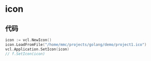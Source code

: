 # icon

## 代码

```go
icon := vcl.NewIcon()
icon.LoadFromFile("/home/mmc/projects/golang/demo/project1.ico")
vcl.Application.SetIcon(icon)
// f.SetIcon(icon)
```
